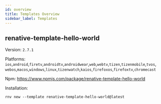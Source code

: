 ```yaml
---
id: overview
title: Templates Overview
sidebar_label: Templates
---
```


## renative-template-hello-world

Version: `2.7.1`

Platforms: `ios`,`android`,`firetv`,`androidtv`,`androidwear`,`web`,`webtv`,`tizen`,`tizenmobile`,`tvos`,`webos`,`macos`,`windows`,`linux`,`tizenwatch`,`kaios`,`firefoxos`,`firefoxtv`,`chromecast`

Npm: https://www.npmjs.com/package/renative-template-hello-world

Installation:

```
rnv new --template renative-template-hello-world@latest
```

